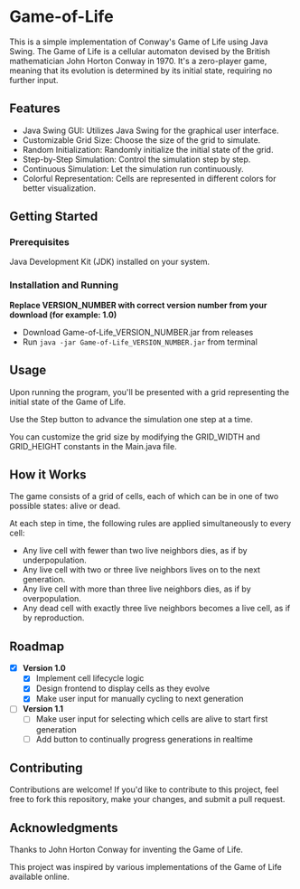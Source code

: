 # Game-of-Life

This is a simple implementation of Conway's Game of Life using Java Swing. The Game of Life is a cellular automaton devised by the British mathematician John Horton Conway in 1970. It's a zero-player game, meaning that its evolution is determined by its initial state, requiring no further input.

## Features

- Java Swing GUI: Utilizes Java Swing for the graphical user interface.
- Customizable Grid Size: Choose the size of the grid to simulate.
- Random Initialization: Randomly initialize the initial state of the grid.
- Step-by-Step Simulation: Control the simulation step by step.
- Continuous Simulation: Let the simulation run continuously.
- Colorful Representation: Cells are represented in different colors for better visualization.

## Getting Started

### Prerequisites

Java Development Kit (JDK) installed on your system.

### Installation and Running

**Replace VERSION_NUMBER with correct version number from your download (for example: 1.0)**

- Download Game-of-Life_VERSION_NUMBER.jar from releases
- Run `java -jar Game-of-Life_VERSION_NUMBER.jar` from terminal

## Usage

Upon running the program, you'll be presented with a grid representing the initial state of the Game of Life.

Use the Step button to advance the simulation one step at a time.

You can customize the grid size by modifying the GRID_WIDTH and GRID_HEIGHT constants in the Main.java file.

## How it Works

The game consists of a grid of cells, each of which can be in one of two possible states: alive or dead.

At each step in time, the following rules are applied simultaneously to every cell:

- Any live cell with fewer than two live neighbors dies, as if by underpopulation.
- Any live cell with two or three live neighbors lives on to the next generation.
- Any live cell with more than three live neighbors dies, as if by overpopulation.
- Any dead cell with exactly three live neighbors becomes a live cell, as if by reproduction.

## Roadmap

- [x] **Version 1.0**
  - [x] Implement cell lifecycle logic
  - [x] Design frontend to display cells as they evolve
  - [x] Make user input for manually cycling to next generation
- [ ] **Version 1.1**
  - [ ] Make user input for selecting which cells are alive to start first generation
  - [ ] Add button to continually progress generations in realtime

## Contributing

Contributions are welcome! If you'd like to contribute to this project, feel free to fork this repository, make your changes, and submit a pull request.

## Acknowledgments

Thanks to John Horton Conway for inventing the Game of Life.

This project was inspired by various implementations of the Game of Life available online.
